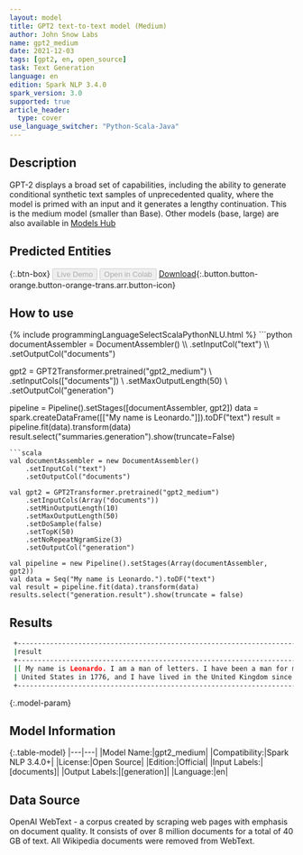 ```yaml
---
layout: model
title: GPT2 text-to-text model (Medium)
author: John Snow Labs
name: gpt2_medium
date: 2021-12-03
tags: [gpt2, en, open_source]
task: Text Generation
language: en
edition: Spark NLP 3.4.0
spark_version: 3.0
supported: true
article_header:
  type: cover
use_language_switcher: "Python-Scala-Java"
---
```


## Description

GPT-2 displays a broad set of capabilities, including the ability to generate conditional synthetic text samples of unprecedented quality, where the model is primed with an input and it generates a lengthy continuation. This is the medium model (smaller than Base). Other models (base, large) are also available in [Models Hub](https://nlp.johnsnowlabs.com/models?task=Text+Generation)

## Predicted Entities



{:.btn-box}
<button class="button button-orange" disabled>Live Demo</button>
<button class="button button-orange" disabled>Open in Colab</button>
[Download](https://s3.amazonaws.com/auxdata.johnsnowlabs.com/public/models/gpt2_medium_en_3.4.0_3.0_1638517188768.zip){:.button.button-orange.button-orange-trans.arr.button-icon}

## How to use



<div class="tabs-box" markdown="1">
{% include programmingLanguageSelectScalaPythonNLU.html %}
```python
documentAssembler = DocumentAssembler() \\
    .setInputCol("text") \\
    .setOutputCol("documents")
    
gpt2 = GPT2Transformer.pretrained("gpt2_medium") \\
    .setInputCols(["documents"]) \\
    .setMaxOutputLength(50) \\
    .setOutputCol("generation")
    
pipeline = Pipeline().setStages([documentAssembler, gpt2])
data = spark.createDataFrame([["My name is Leonardo."]]).toDF("text")
result = pipeline.fit(data).transform(data)
result.select("summaries.generation").show(truncate=False)
```
```scala
val documentAssembler = new DocumentAssembler()
    .setInputCol("text")
    .setOutputCol("documents")

val gpt2 = GPT2Transformer.pretrained("gpt2_medium")
    .setInputCols(Array("documents"))
    .setMinOutputLength(10)
    .setMaxOutputLength(50)
    .setDoSample(false)
    .setTopK(50)
    .setNoRepeatNgramSize(3)
    .setOutputCol("generation")

val pipeline = new Pipeline().setStages(Array(documentAssembler, gpt2))
val data = Seq("My name is Leonardo.").toDF("text")
val result = pipeline.fit(data).transform(data)
results.select("generation.result").show(truncate = false)
```
</div>

## Results

```bash
 +----------------------------------------------------------------------------------------------------------------------------------------------------------------------------------------------------+
 |result                                                                                                                                                                                                                  |
 +----------------------------------------------------------------------------------------------------------------------------------------------------------------------------------------------------+
 |[ My name is Leonardo. I am a man of letters. I have been a man for many years. I was born in the year 1776. I came to the   |
 | United States in 1776, and I have lived in the United Kingdom since 1776]                                                                                          |
 +----------------------------------------------------------------------------------------------------------------------------------------------------------------------------------------------------+
```

{:.model-param}
## Model Information

{:.table-model}
|---|---|
|Model Name:|gpt2_medium|
|Compatibility:|Spark NLP 3.4.0+|
|License:|Open Source|
|Edition:|Official|
|Input Labels:|[documents]|
|Output Labels:|[generation]|
|Language:|en|

## Data Source

OpenAI WebText  - a corpus created by scraping web pages with emphasis on document quality. It consists of over 8 million documents for a total of 40 GB of text. All Wikipedia documents were removed from WebText.
